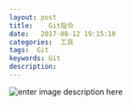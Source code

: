 ```yaml
---
layout: post
title:    Git指令
date:   2017-08-12 19:15:10
categories:  工具
tags:  Git
keywords: Git
description: 
---
```



![enter image description here](http://p7lixluhf.bkt.clouddn.com/timg.jpg)